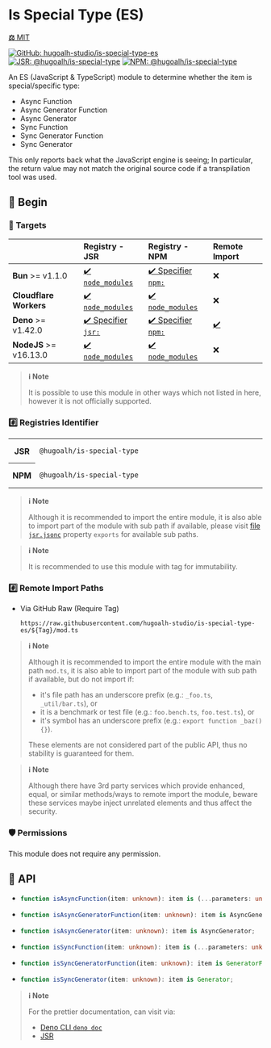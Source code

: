 # Is Special Type (ES)

[**⚖️** MIT](./LICENSE.md)

[![GitHub: hugoalh-studio/is-special-type-es](https://img.shields.io/github/v/release/hugoalh-studio/is-special-type-es?label=hugoalh-studio/is-special-type-es&labelColor=181717&logo=github&logoColor=ffffff&sort=semver&style=flat "GitHub: hugoalh-studio/is-special-type-es")](https://github.com/hugoalh-studio/is-special-type-es)
[![JSR: @hugoalh/is-special-type](https://img.shields.io/jsr/v/@hugoalh/is-special-type?label=JSR%20@hugoalh/is-special-type&labelColor=F7DF1E&logoColor=000000&style=flat "JSR: @hugoalh/is-special-type")](https://jsr.io/@hugoalh/is-special-type)
[![NPM: @hugoalh/is-special-type](https://img.shields.io/npm/v/@hugoalh/is-special-type?label=@hugoalh/is-special-type&labelColor=CB3837&logo=npm&logoColor=ffffff&style=flat "NPM: @hugoalh/is-special-type")](https://www.npmjs.com/package/@hugoalh/is-special-type)

An ES (JavaScript & TypeScript) module to determine whether the item is special/specific type:

- Async Function
- Async Generator Function
- Async Generator
- Sync Function
- Sync Generator Function
- Sync Generator

This only reports back what the JavaScript engine is seeing; In particular, the return value may not match the original source code if a transpilation tool was used.

## 🔰 Begin

### 🎯 Targets

|  | **Registry - JSR** | **Registry - NPM** | **Remote Import** |
|:--|:--|:--|:--|
| **Bun** >= v1.1.0 | [✔️ `node_modules`](https://jsr.io/docs/npm-compatibility) | [✔️ Specifier `npm:`](https://bun.sh/docs/runtime/autoimport) | ❌ |
| **Cloudflare Workers** | [✔️ `node_modules`](https://jsr.io/docs/with/cloudflare-workers) | [✔️ `node_modules`](https://docs.npmjs.com/using-npm-packages-in-your-projects) | ❌ |
| **Deno** >= v1.42.0 | [✔️ Specifier `jsr:`](https://jsr.io/docs/with/deno) | [✔️ Specifier `npm:`](https://docs.deno.com/runtime/manual/node/npm_specifiers) | [✔️](https://docs.deno.com/runtime/manual/basics/modules/#remote-import) |
| **NodeJS** >= v16.13.0 | [✔️ `node_modules`](https://jsr.io/docs/with/node) | [✔️ `node_modules`](https://docs.npmjs.com/using-npm-packages-in-your-projects) | ❌ |

> **ℹ️ Note**
>
> It is possible to use this module in other ways which not listed in here, however it is not officially supported.

### #️⃣ Registries Identifier

<table>
<tr>
<th>JSR</th>
<td width="100%">

```
@hugoalh/is-special-type
```

</td>
</tr>
<tr>
<th>NPM</th>
<td width="100%">

```
@hugoalh/is-special-type
```

</td>
</tr>
</table>

> **ℹ️ Note**
>
> Although it is recommended to import the entire module, it is also able to import part of the module with sub path if available, please visit [file `jsr.jsonc`](./jsr.jsonc) property `exports` for available sub paths.

> **ℹ️ Note**
>
> It is recommended to use this module with tag for immutability.

### #️⃣ Remote Import Paths

- Via GitHub Raw (Require Tag)
  ```
  https://raw.githubusercontent.com/hugoalh-studio/is-special-type-es/${Tag}/mod.ts
  ```

> **ℹ️ Note**
>
> Although it is recommended to import the entire module with the main path `mod.ts`, it is also able to import part of the module with sub path if available, but do not import if:
>
>   - it's file path has an underscore prefix (e.g.: `_foo.ts`, `_util/bar.ts`), or
>   - it is a benchmark or test file (e.g.: `foo.bench.ts`, `foo.test.ts`), or
>   - it's symbol has an underscore prefix (e.g.: `export function _baz() {}`).
>
>   These elements are not considered part of the public API, thus no stability is guaranteed for them.

> **ℹ️ Note**
>
> Although there have 3rd party services which provide enhanced, equal, or similar methods/ways to remote import the module, beware these services maybe inject unrelated elements and thus affect the security.

### 🛡️ Permissions

This module does not require any permission.

## 🧩 API

- ```ts
  function isAsyncFunction(item: unknown): item is (...parameters: unknown[]) => Promise<unknown>;
  ```
- ```ts
  function isAsyncGeneratorFunction(item: unknown): item is AsyncGeneratorFunction;
  ```
- ```ts
  function isAsyncGenerator(item: unknown): item is AsyncGenerator;
  ```
- ```ts
  function isSyncFunction(item: unknown): item is (...parameters: unknown[]) => Exclude<unknown, Promise<unknown>>;
  ```
- ```ts
  function isSyncGeneratorFunction(item: unknown): item is GeneratorFunction;
  ```
- ```ts
  function isSyncGenerator(item: unknown): item is Generator;
  ```

> **ℹ️ Note**
>
> For the prettier documentation, can visit via:
>
> - [Deno CLI `deno doc`](https://deno.land/manual/tools/documentation_generator)
> - [JSR](https://jsr.io/@hugoalh/is-special-type)
